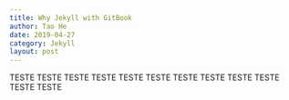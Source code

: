 ```yaml
---
title: Why Jekyll with GitBook
author: Tao He
date: 2019-04-27
category: Jekyll
layout: post
---
```


TESTE
TESTE
TESTE
TESTE
TESTE
TESTE
TESTE
TESTE
TESTE
TESTE
TESTE
TESTE

[1]: https://pages.github.com
